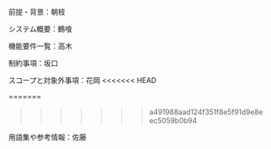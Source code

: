 前提・背景：朝枝


システム概要：鶴喰

機能要件一覧：高木


制約事項：坂口

スコープと対象外事項：花岡
<<<<<<< HEAD

=======
>>>>>>> a491988aad124f351f8e5f91d9e8eec5059b0b94

用語集や参考情報：佐藤
